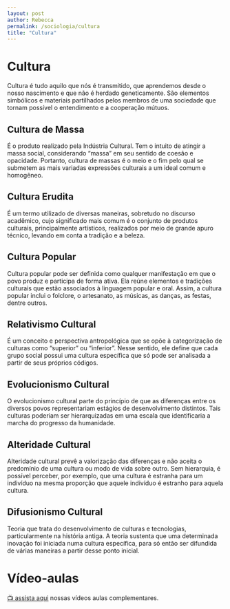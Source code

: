 ```yaml
---
layout: post
author: Rebecca
permalink: /sociologia/cultura
title: "Cultura"
---
```

# Cultura
Cultura é tudo aquilo que nós é transmitido, que aprendemos desde o nosso nascimento e que não é herdado geneticamente. São elementos simbólicos e materiais partilhados pelos membros de uma sociedade que tornam possível o entendimento e a cooperação mútuos.

## Cultura de Massa
É o produto realizado pela Indústria Cultural. Tem o intuito de atingir a massa social, considerando “massa” em seu sentido de coesão e opacidade. Portanto, cultura de massas é o meio e o fim pelo qual se submetem as mais variadas expressões culturais a um ideal comum e homogêneo.

## Cultura Erudita
É um termo utilizado de diversas maneiras, sobretudo no discurso acadêmico, cujo significado mais comum é o conjunto de produtos culturais, principalmente artísticos, realizados por meio de grande apuro técnico, levando em conta a tradição e a beleza.

## Cultura Popular
Cultura popular pode ser definida como qualquer manifestação em que o povo produz e participa de forma ativa. Ela reúne elementos e tradições culturais que estão associados à linguagem popular e oral. Assim, a cultura popular inclui o folclore, o artesanato, as músicas, as danças, as festas, dentre outros.

## Relativismo Cultural
É um conceito e perspectiva antropológica que se opõe à categorização de culturas como “superior” ou “inferior”. Nesse sentido, ele define que cada grupo social possui uma cultura específica que só pode ser analisada a partir de seus próprios códigos.

## Evolucionismo Cultural
O evolucionismo cultural parte do princípio de que as diferenças entre os diversos povos representariam estágios de desenvolvimento distintos. Tais culturas poderiam ser hierarquizadas em uma escala que identificaria a marcha do progresso da humanidade.

## Alteridade Cultural
Alteridade cultural prevê a valorização das diferenças e não aceita o predomínio de uma cultura ou modo de vida sobre outro. Sem hierarquia, é possível perceber, por exemplo, que uma cultura é estranha para um indivíduo na mesma proporção que aquele indivíduo é estranho para aquela cultura.

## Difusionismo Cultural
Teoria que trata do desenvolvimento de culturas e tecnologias, particularmente na história antiga. A teoria sustenta que uma determinada inovação foi iniciada numa cultura específica, para só então ser difundida de várias maneiras a partir desse ponto inicial.

# Vídeo-aulas
[📺 assista aqui](https://youtube.com/playlist?list=PLYWPF_35IK-HDytOwnSqD0hqu0-qLR8CQ) nossas vídeos aulas complementares.
